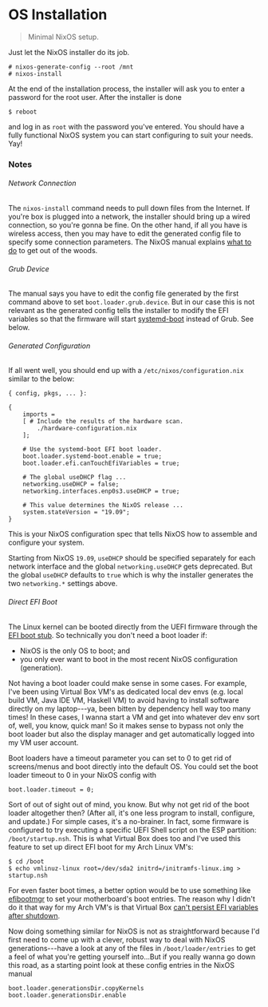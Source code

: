 OS Installation
===============
> Minimal NixOS setup.

Just let the NixOS installer do its job.

    # nixos-generate-config --root /mnt
    # nixos-install
    
At the end of the installation process, the installer will ask you to enter
a password for the root user. After the installer is done
    
    $ reboot

and log in as `root` with the password you've entered. You should have a
fully functional NixOS system you can start configuring to suit your needs.
Yay!


### Notes

###### Network Connection
The `nixos-install` command needs to pull down files from the Internet. If
you're box is plugged into a network, the installer should bring up a wired
connection, so you're gonna be fine. On the other hand, if all you have is
wireless access, then you may have to edit the generated config file to
specify some connection parameters. The NixOS manual explains [what to
do][nixos-wireless] to get out of the woods.

###### Grub Device 
The manual says you have to edit the config file generated by the first
command above to set `boot.loader.grub.device`. But in our case this is
not relevant as the generated config tells the installer to modify the
EFI variables so that the firmware will start [systemd-boot][arch-systemd-boot]
instead of Grub. See below.

###### Generated Configuration
If all went well, you should end up with a `/etc/nixos/configuration.nix`
similar to the below:

    { config, pkgs, ... }:

    {
        imports =
        [ # Include the results of the hardware scan.
            ./hardware-configuration.nix
        ];

        # Use the systemd-boot EFI boot loader.
        boot.loader.systemd-boot.enable = true;
        boot.loader.efi.canTouchEfiVariables = true;
        
        # The global useDHCP flag ...
        networking.useDHCP = false;
        networking.interfaces.enp0s3.useDHCP = true;

        # This value determines the NixOS release ...
        system.stateVersion = "19.09";
    }

This is your NixOS configuration spec that tells NixOS how to assemble
and configure your system.

Starting from NixOS `19.09`, `useDHCP` should be specified separately
for each network interface and the global `networking.useDHCP` gets
deprecated. But the global `useDHCP` defaults to `true` which is why
the installer generates the two `networking.*` settings above.

###### Direct EFI Boot
The Linux kernel can be booted directly from the UEFI firmware through the
[EFI boot stub][arch-efistub]. So technically you don't need a boot loader
if:

* NixOS is the only OS to boot; and
* you only ever want to boot in the most recent NixOS configuration
(generation).

Not having a boot loader could make sense in some cases. For example, I've
been using Virtual Box VM's as dedicated local dev envs (e.g. local build
VM, Java IDE VM, Haskell VM) to avoid having to install software directly
on my laptop---ya, been bitten by dependency hell way too many times!
In these cases, I wanna start a VM and get into whatever dev env sort of,
well, you know, quick man! So it makes sense to bypass not only the boot
loader but also the display manager and get automatically logged into my
VM user account.

Boot loaders have a timeout parameter you can set to 0 to get rid of
screens/menus and boot directly into the default OS. You could set the
boot loader timeout to 0 in your NixOS config with

    boot.loader.timeout = 0;

Sort of out of sight out of mind, you know. But why not get rid of the
boot loader altogether then? (After all, it's one less program to install,
configure, and update.) For simple cases, it's a no-brainer. In fact, some
firmware is configured to try executing a specific UEFI Shell script on
the ESP partition: `/boot/startup.nsh`. This is what Virtual Box does too
and I've used this feature to set up direct EFI boot for my Arch Linux VM's:

    $ cd /boot
    $ echo vmlinuz-linux root=/dev/sda2 initrd=/initramfs-linux.img > startup.nsh

For even faster boot times, a better option would be to use something like
[efibootmgr][arch-efistub] to set your motherboard's boot entries. The
reason why I didn't do it that way for my Arch VM's is that Virtual Box
[can't persist EFI variables after shutdown][VBoxArchGuest].

Now doing something similar for NixOS is not as straightforward because
I'd first need to come up with a clever, robust way to deal with NixOS
generations---have a look at any of the files in `/boot/loader/entries`
to get a feel of what you're getting yourself into...But if you really
wanna go down this road, as a starting point look at these config entries
in the NixOS manual

    boot.loader.generationsDir.copyKernels
    boot.loader.generationsDir.enable




[arch-efistub]: https://wiki.archlinux.org/index.php/EFISTUB
    "EFISTUB"
[arch-systemd-boot]: https://wiki.archlinux.org/index.php/systemd-boot
    "systemd-boot"
[nixos-wireless]: https://nixos.org/nixos/manual/index.html#sec-wireless
    "Wireless Networks"
[VBoxArchGuest]: https://wiki.archlinux.org/index.php/VirtualBox#Installation_steps_for_Arch_Linux_guests
    "Installation steps for Arch Linux guests"
